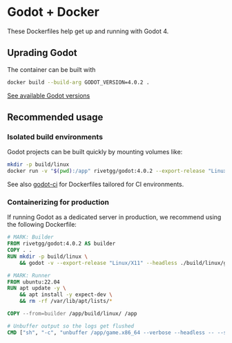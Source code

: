 # Godot + Docker

These Dockerfiles help get up and running with Godot 4.

## Uprading Godot

The container can be built with

```bash
docker build --build-arg GODOT_VERSION=4.0.2 .
```

[See available Godot versions](https://downloads.tuxfamily.org/godotengine/)

## Recommended usage

### Isolated build environments

Godot projects can be built quickly by mounting volumes like:

```bash
mkdir -p build/linux
docker run -v "$(pwd):/app" rivetgg/godot:4.0.2 --export-release "Linux/X11" --headless ./build/linux/game.x86_64
```

See also [godot-ci](https://github.com/abarichello/godot-ci) for Dockerfiles tailored for CI environments.

### Containerizing for production

If running Godot as a dedicated server in production, we recommend using the following Dockerfile:

```dockerfile
# MARK: Builder
FROM rivetgg/godot:4.0.2 AS builder
COPY . .
RUN mkdir -p build/linux \
    && godot -v --export-release "Linux/X11" --headless ./build/linux/game.x86_64

# MARK: Runner
FROM ubuntu:22.04
RUN apt update -y \
    && apt install -y expect-dev \
    && rm -rf /var/lib/apt/lists/*

COPY --from=builder /app/build/linux/ /app

# Unbuffer output so the logs get flushed
CMD ["sh", "-c", "unbuffer /app/game.x86_64 --verbose --headless -- --server | cat"]
```

